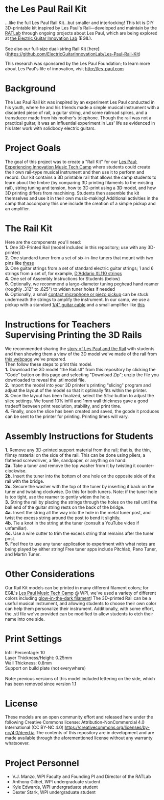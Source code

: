 # the Les Paul Rail Kit
...like the full Les Paul Rail Kit...but smaller and interlocking! This kit is DIY 3D-printable kit inspired by Les Paul's Rail—developed and maintain by the [RATLab](http://ratlab.wpi.edu) through ongoing projects about Les Paul, which are being explored at [the Electric Guitar Innovation Lab](http://electricguitarinnovationlab.org/lespaul) (EGIL).<br><br>
See also our full-size dual-string Rail Kit [here]((https://github.com/ElectricGuitarInnovationLab/Les-Paul-Rail-Kit)

This research was sponsored by the Les Paul Foundation; to learn more about Les Paul's life of innovation, visit http://les-paul.com <br>

# Background
The Les Paul Rail kit was inspired by an experiment Les Paul conducted in his youth, where he and his friends made a simple musical instrument with a discarded piece of rail, a guitar string, and some railroad spikes, and a transducer made from his mother's telephone. Though the rail was not a practical guitar, it was an influential experiment in Les' life as evidenced in his later work with solidbody electric guitars.  

# Project Goals
The goal of this project was to create a "Rail Kit" for our [Les Paul: Experiencing Innovation Music Tech Camp](http://lespaulcamp.org) where students could create their own rail-type musical instrument and then use it to perform and record. Our kit contains a 3D printable rail that allows the camp students to learn about the timbre (by comparing 3D printing filaments to the existing rail), string tuning and tension, how to 3D-print using a 3D model, and how 3D printing differs from machining. Students then assemble the kit themselves and use it in their own music-making! Additional activities in the camp that accompany this one include the creation of a simple pickup and an amplifier. 

# The Rail Kit
Here are the components you'll need:<br>
<b>1.</b> One 3D-Printed Rail (model included in this repository; use with any 3D-printer)<br>
<b>2.</b> One standard tuner from a set of six-in-line tuners that mount with two pins like [these](https://www.amazon.com/dp/B07DJ86GKM?ref_=ppx_hzsearch_conn_dt_b_fed_asin_title_1&th=1) <br>
<b>3.</b>  One guitar strings from a set of standard electric guitar strings; 1 and 6 strings from a set of, for example, [D'Addario XL110 strings](https://www.daddario.com/products/guitar/electric-guitar/xl-nickel/exl110-nickel-wound-regular-light-10-46/)<br>
<b>4.</b>  One set of Assembly Instructions for Students (below)<br>
<b>5.</b> Optionally, we recommend a large-diameter tuning peghead hand reamer (roughly .312" to .625") to widen tuner holes if needed<br>
<b>6.</b> Optionally, a small [contact microphone or piezo pickup](https://www.amazon.com/s?k=guitar+pickup+piezo) can be stuck underneath the strings to amplify the instrument. In our camp, we use a pickup with a standard [1/4" guitar cable](https://www.amazon.com/s?k=guitar+cable) and a small amplifier like [this](https://danelectro.com/accessories/honeytone-mini-amp/)

# Instructions for Teachers Supervising Printing the 3D Rails
We recommended sharing the [story of Les Paul and the Rail](https://www.youtube.com/watch?v=DTR_psHQs4M) with students and then showing them a view of the 3D model we've made of the rail from [this webpage](https://mywpi165.autodesk360.com/g/shares/SH286ddQT78850c0d8a43213ee636f731053) we've prepared.<br>
Then follow these steps to print this model. <br>
<b>1.</b> Download the 3D model "the Rail.stl" from this repository by clicking the "Code" button on this page and selecting "Download Zip"; unzip the file you downloaded to reveal the .stl model file. <br>
<b>2.</b> Import the model into your 3D printer's printing "slicing" program and adjust the layout of the model so that it optimally fits within the printer. <br>
<b>3.</b> Once the layout has been finalized, select the <em>Slice</em> button to adjust the slice settings. We found 10% infill and 1mm wall thickness gave a good tradeoff between print resolution, stability, and print time. <br>
<b>4.</b> Finally, once the slice has been created and saved, the gcode it produces can be sent to the printer for printing. Printing times will vary.<br>

# Assembly Instructions for Students
<b>1.</b> Remove any 3D-printed support material from the rail; that is, the thin, flimsy material on the side of the rail. This can be done using pliers, a flathead screwdriver, a file, sandpaper, or anything on hand. <br>
<b>2a.</b> Take a tuner and remove the top washer from it by twisting it counter-clockwise. <br>
<b>2b.</b> Insert the tuner into the bottom of one hole on the opposite side of the rail with the bridge. <br>
<b>2c.</b> Secure the washer with the top of the tuner by inserting it back on the tuner and twisting clockwise. Do this for both tuners. Note: if the tuner hole is too tight, use the reamer to gently widen the hole.<br>
<b>3.</b> String the rail by placing the strings through the holes on the rail until the ball end of the guitar string rests on the back of the bridge.<br>
<b>4a.</b> Insert the string all the way into the hole in the metal tuner post, and twist the excess string around the post to bend it slightly. <br>
<b>4b.</b> Tie a knot in the string at the tuner (consult a YouTube video if unfamiliar).<br>
<b>4c.</b> Use a wire cutter to trim the excess string that remains after the tuner post.<br>
<b>5.</b> Feel free to use any tuner application to experiment with what notes are being played by either string! Free tuner apps include Pitchlab, Pano Tuner, and Martin Tuner.

# Other Considerations
Our Rail Kit models can be printed in many different filament colors; for EGIL's [Les Paul Music Tech Camp](http://lespaulcamp.org) @ WPI, we've used a variety of different colors including [glow-in-the-dark filament](https://www.matterhackers.com/store/l/pro-series-pla/sk/MYLZV3HN)! The 3D-printed Rail can be a useful musical instrument, and allowing students to choose their own color can help them personalize their instrument. Additionally, with some effort, the .stl file we've provided can be modified to allow students to etch their name into one side. 

# Print Settings
Infill Percentage: 10<br>
Layer Thickness/Height: 0.25mm<br>
Wall Thickness: 0.8mm<br>
Support on build plate (not everywhere)<br><br>
Note: previous versions of this model included lettering on the side, which has been removed since version 1.1

# License
These models are an open community effort and released here under the following Creative Commons license: Attribution-NonCommercial 4.0 International (CC BY-NC 4.0) https://creativecommons.org/licenses/by-nc/4.0/deed.ia The contents of this repository are in development and are made available through the aforementioned license without any warranty whatsoever.

# Project Personnel
* V.J. Manzo, WPI Faculty and Founding PI and Director of the RATLab
* Anthony Gilbet, WPI undergraduate student
* Kyle Edwards, WPI undergraduate student
* Dexter Stark, WPI undergraduate student
